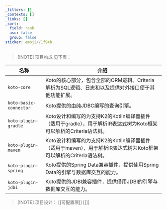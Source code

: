 ```yaml
---
_filters: []
_contexts: []
_links: []
_sort:
  field: rank
  asc: false
  group: false
sticker: emoji//1f94b
---
```


> [!NOTE] 项目构成
> 见下表：

| 名称                     | 介绍                                                                        |
| ---------------------- | ------------------------------------------------------------------------- |
| `koto-core`<br>        | Koto的核心部分，包含全部的ORM逻辑、Criteria解析为SQL逻辑、日志和以及提供对外接口便于其他功能扩展。                |
| `koto-basic-connector` | Koto提供的由纯JDBC编写的查询引擎。                                                     |
| `koto-plugin-gradle`   | Koto设计和编写的为支持K2的Kotlin编译器插件（适用于gradle），用于解析IR表达式树为Koto框架可以解析的Criteria语法树。 |
| `koto-plugin-maven`    | Koto设计和编写的为支持K2的Kotlin编译器插件（适用于maven），用于解析IR表达式树为Koto框架可以解析的Criteria语法树。  |
| `koto-plugin-spring`   | Koto提供的Spring Data兼容插件，提供使用Spring Data的引擎与数据库交互的能力。                       |
| `koto-plugin-jdbi`     | Koto提供的JDBI兼容插件，提供借用JDBI的引擎与数据库交互的能力。                                     |



> [!NOTE] 项目设计：
> [[可配置项]]
> [[]]

